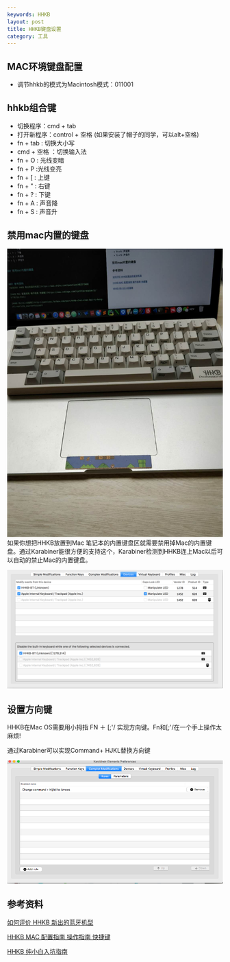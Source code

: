 ```yaml
---
keywords: HHKB
layout: post
title: HHKB键盘设置
category: 工具
--- 
```



## MAC环境键盘配置
* 调节hhkb的模式为Macintosh模式：011001 


## hhkb组合键
* 切换程序：cmd + tab  
* 打开新程序：control + 空格 (如果安装了帽子的同学，可以alt+空格)
* fn + tab :  切换大小写
* cmd +  空格 ：切换输入法
* fn + O : 光线变暗
* fn + P :光线变亮
* fn + [ : 上键
* fn + " : 右键
* fn + ? : 下键
* fn + A : 声音降
* fn + S : 声音升
           

## 禁用mac内置的键盘
![](/images/hhkb_put_on_mac_keyboard.jpg)   
如果你想把HHKB放置到Mac 笔记本的内置键盘区就需要禁用掉Mac的内置键盘。通过Karabiner能很方便的支持这个，Karabiner检测到HHKB连上Mac以后可以自动的禁止Mac的内置键盘。

![](images/karabiner_disable_buildin_keyboard.png)


## 设置方向键
HHKB在Mac OS需要用小拇指 FN ＋ [;'/ 实现方向键。Fn和[;'/在一个手上操作太麻烦!

通过Karabiner可以实现Command+ HJKL替换方向键

![](images/chage_command_hjik_to_arrows.png)
        

## 参考资料
[如何评价 HHKB 新出的蓝牙机型](https://www.zhihu.com/question/46227340)

[HHKB MAC 配置指南 操作指南 快捷键](https://www.cnblogs.com/cynthia-wuqian/p/5778218.html)

[HHKB 纯小白入坑指南](http://yannisxu.farbox.com/post/hhkb-chun-xiao-bai-ru-keng-zhi-nan?utm_source=tuicool)